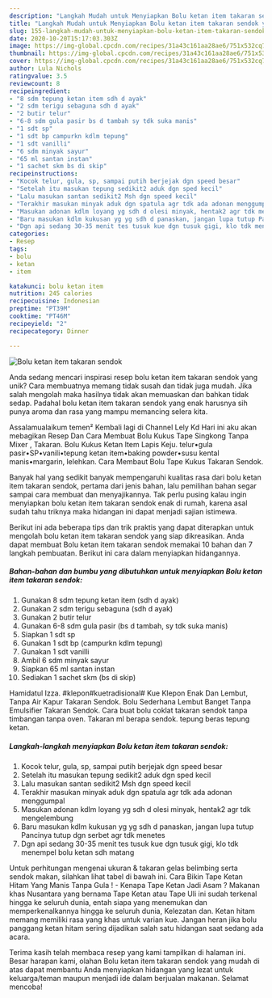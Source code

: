 ```yaml
---
description: "Langkah Mudah untuk Menyiapkan Bolu ketan item takaran sendok yang Lezat"
title: "Langkah Mudah untuk Menyiapkan Bolu ketan item takaran sendok yang Lezat"
slug: 155-langkah-mudah-untuk-menyiapkan-bolu-ketan-item-takaran-sendok-yang-lezat
date: 2020-10-20T15:17:03.303Z
image: https://img-global.cpcdn.com/recipes/31a43c161aa28ae6/751x532cq70/bolu-ketan-item-takaran-sendok-foto-resep-utama.jpg
thumbnail: https://img-global.cpcdn.com/recipes/31a43c161aa28ae6/751x532cq70/bolu-ketan-item-takaran-sendok-foto-resep-utama.jpg
cover: https://img-global.cpcdn.com/recipes/31a43c161aa28ae6/751x532cq70/bolu-ketan-item-takaran-sendok-foto-resep-utama.jpg
author: Lula Nichols
ratingvalue: 3.5
reviewcount: 8
recipeingredient:
- "8 sdm tepung ketan item sdh d ayak"
- "2 sdm terigu sebaguna sdh d ayak"
- "2 butir telur"
- "6-8 sdm gula pasir bs d tambah sy tdk suka manis"
- "1 sdt sp"
- "1 sdt bp campurkn kdlm tepung"
- "1 sdt vanilli"
- "6 sdm minyak sayur"
- "65 ml santan instan"
- "1 sachet skm bs di skip"
recipeinstructions:
- "Kocok telur, gula, sp, sampai putih berjejak dgn speed besar"
- "Setelah itu masukan tepung sedikit2 aduk dgn sped kecil"
- "Lalu masukan santan sedikit2 Msh dgn speed kecil"
- "Terakhir masukan minyak aduk dgn spatula agr tdk ada adonan menggumpal"
- "Masukan adonan kdlm loyang yg sdh d olesi minyak, hentak2 agr tdk mengelembung"
- "Baru masukan kdlm kukusan yg yg sdh d panaskan, jangan lupa tutup Pancinya tutup dgn serbet agr tdk menetes"
- "Dgn api sedang 30-35 menit tes tusuk kue dgn tusuk gigi, klo tdk menempel bolu ketan sdh matang"
categories:
- Resep
tags:
- bolu
- ketan
- item

katakunci: bolu ketan item 
nutrition: 245 calories
recipecuisine: Indonesian
preptime: "PT39M"
cooktime: "PT46M"
recipeyield: "2"
recipecategory: Dinner

---
```



![Bolu ketan item takaran sendok](https://img-global.cpcdn.com/recipes/31a43c161aa28ae6/751x532cq70/bolu-ketan-item-takaran-sendok-foto-resep-utama.jpg)

Anda sedang mencari inspirasi resep bolu ketan item takaran sendok yang unik? Cara membuatnya memang tidak susah dan tidak juga mudah. Jika salah mengolah maka hasilnya tidak akan memuaskan dan bahkan tidak sedap. Padahal bolu ketan item takaran sendok yang enak harusnya sih punya aroma dan rasa yang mampu memancing selera kita.

Assalamualaikum temen² Kembali lagi di Channel Lely Kd Hari ini aku akan mebagikan Resep Dan Cara Membuat Bolu Kukus Tape Singkong Tanpa Mixer , Takaran. Bolu Kukus Ketan Item Lapis Keju. telur•gula pasir•SP•vanili•tepung ketan item•baking powder•susu kental manis•margarin, lelehkan. Cara Membaut Bolu Tape Kukus Takaran Sendok.

Banyak hal yang sedikit banyak mempengaruhi kualitas rasa dari bolu ketan item takaran sendok, pertama dari jenis bahan, lalu pemilihan bahan segar sampai cara membuat dan menyajikannya. Tak perlu pusing kalau ingin menyiapkan bolu ketan item takaran sendok enak di rumah, karena asal sudah tahu triknya maka hidangan ini dapat menjadi sajian istimewa.


Berikut ini ada beberapa tips dan trik praktis yang dapat diterapkan untuk mengolah bolu ketan item takaran sendok yang siap dikreasikan. Anda dapat membuat Bolu ketan item takaran sendok memakai 10 bahan dan 7 langkah pembuatan. Berikut ini cara dalam menyiapkan hidangannya.

<!--inarticleads1-->

##### Bahan-bahan dan bumbu yang dibutuhkan untuk menyiapkan Bolu ketan item takaran sendok:

1. Gunakan 8 sdm tepung ketan item (sdh d ayak)
1. Gunakan 2 sdm terigu sebaguna (sdh d ayak)
1. Gunakan 2 butir telur
1. Gunakan 6-8 sdm gula pasir (bs d tambah, sy tdk suka manis)
1. Siapkan 1 sdt sp
1. Gunakan 1 sdt bp (campurkn kdlm tepung)
1. Gunakan 1 sdt vanilli
1. Ambil 6 sdm minyak sayur
1. Siapkan 65 ml santan instan
1. Sediakan 1 sachet skm (bs di skip)


Hamidatul Izza. #klepon#kuetradisional# Kue Klepon Enak Dan Lembut, Tanpa Air Kapur Takaran Sendok. Bolu Sederhana Lembut Banget Tanpa Emulsifier Takaran Sendok. Cara buat bolu coklat takaran sendok tanpa timbangan tanpa oven. Takaran ml berapa sendok. tepung beras tepung ketan. 

<!--inarticleads2-->

##### Langkah-langkah menyiapkan Bolu ketan item takaran sendok:

1. Kocok telur, gula, sp, sampai putih berjejak dgn speed besar
1. Setelah itu masukan tepung sedikit2 aduk dgn sped kecil
1. Lalu masukan santan sedikit2 Msh dgn speed kecil
1. Terakhir masukan minyak aduk dgn spatula agr tdk ada adonan menggumpal
1. Masukan adonan kdlm loyang yg sdh d olesi minyak, hentak2 agr tdk mengelembung
1. Baru masukan kdlm kukusan yg yg sdh d panaskan, jangan lupa tutup Pancinya tutup dgn serbet agr tdk menetes
1. Dgn api sedang 30-35 menit tes tusuk kue dgn tusuk gigi, klo tdk menempel bolu ketan sdh matang


Untuk perhitungan mengenai ukuran &amp; takaran gelas belimbing serta sendok makan, silahkan lihat tabel di bawah ini. Cara Bikin Tape Ketan Hitam Yang Manis Tanpa Gula ! - Kenapa Tape Ketan Jadi Asam ? Makanan khas Nusantara yang bernama Tape Ketan atau Tape Uli ini sudah terkenal hingga ke seluruh dunia, entah siapa yang menemukan dan memperkenalkannya hingga ke seluruh dunia, Kelezatan dan. Ketan hitam memang memiliki rasa yang khas untuk varian kue. Jangan heran jika bolu panggang ketan hitam sering dijadikan salah satu hidangan saat sedang ada acara. 

Terima kasih telah membaca resep yang kami tampilkan di halaman ini. Besar harapan kami, olahan Bolu ketan item takaran sendok yang mudah di atas dapat membantu Anda menyiapkan hidangan yang lezat untuk keluarga/teman maupun menjadi ide dalam berjualan makanan. Selamat mencoba!
